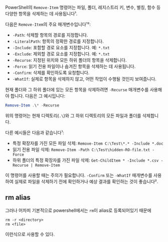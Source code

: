 PowerShell의 `Remove-Item` 명령어는 파일, 폴더, 레지스트리 키, 변수, 별칭, 함수 등 다양한 항목을 삭제하는 데 사용됩니다¹. 

다음은 `Remove-Item`의 주요 매개변수입니다¹²:
- `-Path`: 삭제할 항목의 경로를 지정합니다.
- `-LiteralPath`: 항목의 정확한 경로를 지정합니다.
- `-Include`: 포함할 경로 요소를 지정합니다. 예: `*.txt`
- `-Exclude`: 제외할 경로 요소를 지정합니다. 예: `*.txt`
- `-Recurse`: 지정된 위치와 모든 하위 폴더의 항목을 삭제합니다.
- `-Force`: 읽기 전용 파일이나 숨겨진 항목을 삭제하는 데 사용됩니다.
- `-Confirm`: 삭제를 확인하도록 요청합니다.
- `-WhatIf`: 실제로 항목을 삭제하지 않고, 어떤 작업이 수행될 것인지 보여줍니다.

현재 폴더와 그 하위 폴더에 있는 모든 항목을 삭제하려면 `-Recurse` 매개변수를 사용해야 합니다. 다음은 그 예시입니다:

```powershell
Remove-Item .\* -Recurse
```

위의 명령어는 현재 디렉토리(`.\`)와 그 하위 디렉토리의 모든 파일과 폴더를 삭제합니다.

다른 예시들은 다음과 같습니다¹:

- 특정 확장자를 가진 모든 파일 삭제: `Remove-Item C:\Test\*.* -Include *.doc`
- 읽기 전용 파일 삭제: `Remove-Item -Path C:\Test\hidden-RO-file.txt -Force`
- 하위 폴더의 특정 확장자를 가진 파일 삭제: `Get-ChildItem * -Include *.csv -Recurse | Remove-Item`

이 명령어를 사용할 때는 주의가 필요합니다. `-Confirm` 또는 `-WhatIf` 매개변수를 사용하여 실제로 파일을 삭제하기 전에 확인하거나 예상 결과를 확인하는 것이 좋습니다².

## rm alias
그러나 어차피 기본적으로 powershell에서는 `rm`이  alias로 등록되어있기 때문에 
```
rm -r <directory>
rm <file>
```
이런식으로 사용할 수 있다.
